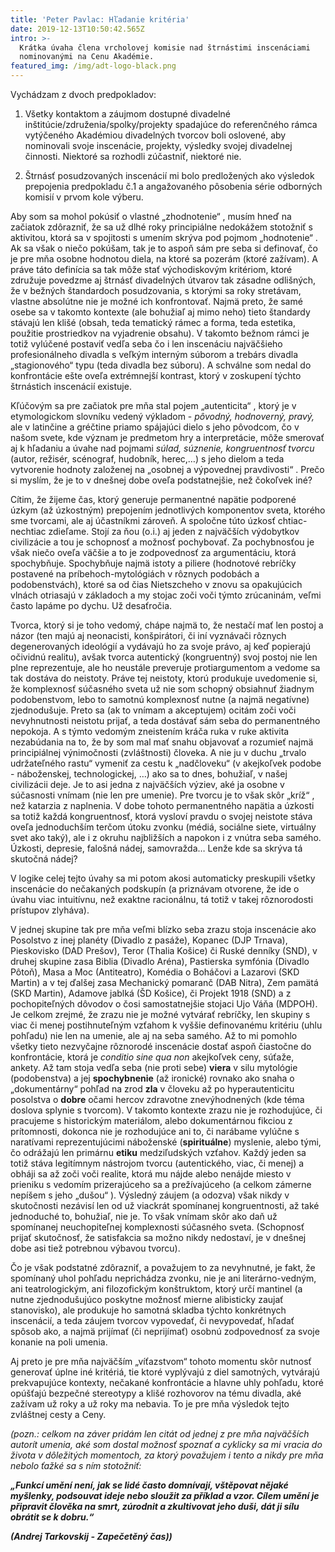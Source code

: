 ```yaml
---
title: 'Peter Pavlac: Hľadanie kritéria'
date: 2019-12-13T10:50:42.565Z
intro: >-
  Krátka úvaha člena vrcholovej komisie nad štrnástimi inscenáciami 
  nominovanými na Cenu Akadémie.
featured_img: /img/adt-logo-black.png
---
```

Vychádzam z dvoch predpokladov:

1. Všetky kontaktom a záujmom dostupné divadelné inštitúcie/združenia/spolky/projekty spadajúce do referenčného rámca vytýčeného Akadémiou divadelných tvorcov boli oslovené, aby nominovali svoje inscenácie, projekty, výsledky svojej divadelnej činnosti. Niektoré sa rozhodli zúčastniť, niektoré nie.

2. Štrnásť posudzovaných inscenácií mi bolo predložených ako výsledok prepojenia predpokladu č.1 a angažovaného pôsobenia série odborných komisií v prvom kole výberu.

Aby som sa mohol pokúsiť o vlastné „zhodnotenie“, musím hneď na začiatok zdôrazniť, že sa už dlhé roky principiálne nedokážem stotožniť s aktivitou, ktorá sa v spojitosti s umením skrýva pod pojmom „hodnotenie“. Ak sa však o niečo pokúšam, tak je to aspoň sám pre seba si definovať, čo je pre mňa osobne hodnotou diela, na ktoré sa pozerám (ktoré zažívam). A práve táto definícia sa tak môže stať východiskovým kritériom, ktoré združuje povedzme aj štrnásť divadelných útvarov tak zásadne odlišných, že v bežných štandardoch posudzovania, s ktorými sa roky stretávam, vlastne absolútne nie je možné ich konfrontovať. Najmä preto, že samé osebe sa v takomto kontexte (ale bohužiaľ aj mimo neho) tieto štandardy stávajú len klišé (obsah, teda tematický rámec a forma, teda estetika, použitie prostriedkov na vyjadrenie obsahu). V takomto bežnom rámci je totiž vylúčené postaviť vedľa seba čo i len inscenáciu najväčšieho profesionálneho divadla s veľkým interným súborom a trebárs divadla „stagionového“ typu (teda divadla bez súboru). A schválne som nedal do konfrontácie ešte oveľa extrémnejší kontrast, ktorý v zoskupení týchto štrnástich inscenácií existuje.

Kľúčovým sa pre začiatok pre mňa stal pojem „autenticita“, ktorý je v etymologickom slovníku vedený výkladom - _pôvodný, hodnoverný, pravý,_ ale v latinčine a gréčtine priamo spájajúci dielo s jeho pôvodcom, čo v našom svete, kde význam je predmetom hry a interpretácie, môže smerovať aj k hľadaniu a úvahe nad pojmami _súlad, súznenie, kongruentnosť tvorcu_ (autor, režisér, scénograf, hudobník, herec,…) s jeho dielom a teda vytvorenie hodnoty založenej na „osobnej a výpovednej pravdivosti“. Prečo si myslím, že je to v dnešnej dobe oveľa podstatnejšie, než čokoľvek iné?

Cítim, že žijeme čas, ktorý generuje permanentné napätie podporené úzkym (až úzkostným) prepojením jednotlivých komponentov sveta, ktorého sme tvorcami, ale aj účastníkmi zároveň. A spoločne túto úzkosť chtiac-nechtiac zdieľame. Stojí za ňou (o.i.) aj jeden z najväčších výdobytkov civilizácie a tou je schopnosť a možnosť pochybovať. Za pochybnosťou je však niečo oveľa väčšie a to je zodpovednosť za argumentáciu, ktorá spochybňuje. Spochybňuje najmä istoty a piliere (hodnotové rebríčky postavené na príbehoch-mytológiách v rôznych podobách a podobenstvách), ktoré sa od čias Nietszcheho v znovu sa opakujúcich vlnách otriasajú v základoch a my stojac zoči voči týmto zrúcaninám, veľmi často lapáme po dychu. Už desaťročia.

Tvorca, ktorý si je toho vedomý, chápe najmä to, že nestačí mať len postoj a názor (ten majú aj neonacisti, konšpirátori, či iní vyznávači rôznych degenerovaných ideológií a vydávajú ho za svoje právo, aj keď popierajú očividnú realitu), avšak tvorca autentický (kongruentný) svoj postoj nie len plne reprezentuje, ale ho neustále preveruje protiargumentom a vedome sa tak dostáva do neistoty. Práve tej neistoty, ktorú produkuje uvedomenie si, že komplexnosť súčasného sveta už nie som schopný obsiahnuť žiadnym podobenstvom, lebo to samotnú komplexnosť nutne (a najmä negatívne) zjednodušuje. Preto sa (ak to vnímam a akceptujem) ocitám zoči voči nevyhnutnosti neistotu prijať, a teda dostávať sám seba do permanentného nepokoja. A s týmto vedomým zneistením kráča ruka v ruke aktivita nezabúdania na to, že by som mal mať snahu objavovať a rozumieť najmä principiálnej výnimočnosti (zvláštnosti) človeka. A nie ju v duchu „trvalo udržateľného rastu“ vymeniť za cestu k „nadčloveku“ (v akejkoľvek podobe - náboženskej, technologickej, …) ako sa to dnes, bohužiaľ, v našej civilizácii deje. Je to asi jedna z najväčších výziev, aké ja osobne v súčasnosti vnímam (nie len pre umenie). Pre tvorcu je to však skôr „kríž“, než katarzia z naplnenia. V dobe tohoto permanentného napätia a úzkosti sa totiž každá kongruentnosť, ktorá vysloví pravdu o svojej neistote stáva oveľa jednoduchším terčom útoku zvonku (médiá, sociálne siete, virtuálny svet ako taký), ale i z okruhu najbližších a napokon i z vnútra seba samého. Úzkosti, depresie, falošná nádej, samovražda… Lenže kde sa skrýva tá skutočná nádej?

V logike celej tejto úvahy sa mi potom akosi automaticky preskupili všetky inscenácie do nečakaných podskupín (a priznávam otvorene, že ide o úvahu viac intuitívnu, než exaktne racionálnu, tá totiž v takej rôznorodosti prístupov zlyháva).

V jednej skupine tak pre mňa veľmi blízko seba zrazu stoja inscenácie ako Posolstvo z inej planéty (Divadlo z pasáže), Kopanec (DJP Trnava), Pieskovisko (DAD Prešov), Teror (Thalia Košice) či Ruské denníky (SND), v druhej skupine zasa Biblia (Divadlo Aréna), Pastierska symfónia (Divadlo Pôtoň), Masa a Moc (Antiteatro), Komédia o Boháčovi a Lazarovi (SKD Martin) a v tej ďalšej zasa Mechanický pomaranč (DAB Nitra), Zem pamätá (SKD Martin), Adamove jablká (ŠD Košice), či Projekt 1918 (SND) a z pochopiteľných dôvodov o čosi samostatnejšie stojaci Ujo Váňa (MDPOH). Je celkom zrejmé, že zrazu nie je možné vytvárať rebríčky, len skupiny s viac či menej postihnuteľným vzťahom k vyššie definovanému kritériu (uhlu pohľadu) nie len na umenie, ale aj na seba samého. Až to mi pomohlo všetky tieto nezvyčajne rôznorodé inscenácie dostať aspoň čiastočne do konfrontácie, ktorá je _conditio sine qua non_ akejkoľvek ceny, súťaže, ankety. Až tam stoja vedľa seba (nie proti sebe) __viera__ v silu mytológie (podobenstva) a jej __spochybnenie__ (až ironické) rovnako ako snaha o „dokumentárny“ pohľad na zrod __zla__ v človeku až po hyperautenticitu posolstva o __dobre__ očami hercov zdravotne znevýhodnených (kde téma doslova splynie s tvorcom). V takomto kontexte zrazu nie je rozhodujúce, či pracujeme s historickým materiálom, alebo dokumentárnou fikciou z prítomnosti, dokonca nie je rozhodujúce ani to, či narábame vylúčne s naratívami reprezentujúcimi náboženské (__spirituálne__) myslenie, alebo tými, čo odrážajú len primárnu __etiku__ medziľudských vzťahov. Každý jeden sa totiž stáva legitímnym nástrojom tvorcu (autentického, viac, či menej) a obháji sa až zoči voči realite, ktorá mu nájde alebo nenájde miesto v prieniku s vedomím prizerajúceho sa a prežívajúceho (a celkom zámerne nepíšem s jeho „dušou“). Výsledný záujem (a odozva) však nikdy v skutočnosti nezávisí len od už viackrát spomínanej kongruentnosti, až také jednoduché to, bohužiaľ, nie je. To však vnímam skôr ako daň už spomínanej neuchopiteľnej komplexnosti súčasného sveta. (Schopnosť prijať skutočnosť, že satisfakcia sa možno nikdy nedostaví, je v dnešnej dobe asi tiež potrebnou výbavou tvorcu).

Čo je však podstatné zdôrazniť, a považujem to za nevyhnutné, je fakt, že spomínaný uhol pohľadu neprichádza zvonku, nie je ani literárno-vedným, ani teatrologickým, ani filozofickým konštruktom, ktorý určí mantinel (a nutne zjednodušujúco poskytne možnosť mierne alibisticky zaujať stanovisko), ale produkuje ho samotná skladba týchto konkrétnych inscenácií, a teda záujem tvorcov vypovedať, či nevypovedať, hľadať spôsob ako, a najmä prijímať (či neprijímať) osobnú zodpovednosť za svoje konanie na poli umenia.

Aj preto je pre mňa najväčším „víťazstvom“ tohoto momentu skôr nutnosť generovať úplne iné kritériá, tie ktoré vyplývajú z diel samotných, vytvárajú prekvapujúce kontexty, nečakané konfrontácie a hlavne uhly pohľadu, ktoré opúšťajú bezpečné stereotypy a klišé rozhovorov na tému divadla, aké zažívam už roky a už roky ma nebavia. To je pre mňa výsledok tejto zvláštnej cesty a Ceny.

_(pozn.: celkom na záver pridám len citát od jednej z pre mňa najväčších autorít umenia, aké som dostal možnosť spoznať a cyklicky sa mi vracia do života v dôležitých momentoch, za ktorý považujem i tento a nikdy pre mňa nebolo ťažké sa s ním stotožniť:_

___„Funkcí umění není, jak se lidé často domnívají, vštěpovat nějaké myšlenky, podsouvat ideje nebo sloužit za příklad a vzor. Cílem umění je připravit člověka na smrt, zúrodnit a zkultivovat jeho duši, dát ji sílu obrátit se k dobru.“___

___(Andrej Tarkovskij - Zapečetěný čas))___
